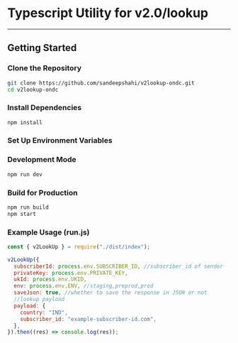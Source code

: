 # Typescript Utility for v2.0/lookup

---

## Getting Started

### Clone the Repository

```bash
git clone https://github.com/sandeepshahi/v2lookup-ondc.git
cd v2lookup-ondc
```

### Install Dependencies

```bash
npm install
```

### Set Up Environment Variables

### Development Mode

```bash
npm run dev
```

### Build for Production

```bash
npm run build
npm start
```

### Example Usage (run.js)

```js
const { v2LookUp } = require("./dist/index");

v2LookUp({
  subscriberId: process.env.SUBSCRIBER_ID, //subscriber_id of sender
  privateKey: process.env.PRIVATE_KEY,
  ukId: process.env.UKID,
  env: process.env.ENV, //staging,preprod,prod
  saveJson: true, //whether to save the response in JSON or not
  //lookup payload
  payload: {
    country: "IND",
    subscriber_id: "example-subscriber-id.com",
  },
}).then((res) => console.log(res));
```
